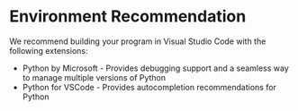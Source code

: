 # Environment Recommendation
We recommend building your program in Visual Studio Code with the following extensions:
- Python by Microsoft - Provides debugging support and a seamless way to manage multiple versions of Python
- Python for VSCode - Provides autocompletion recommendations for Python